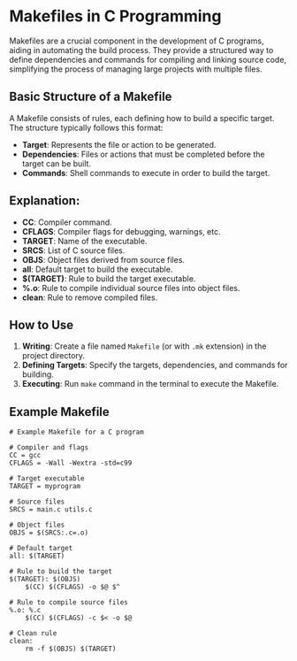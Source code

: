 # Makefiles in C Programming

Makefiles are a crucial component in the development of C programs, aiding in automating the build process. They provide a structured way to define dependencies and commands for compiling and linking source code, simplifying the process of managing large projects with multiple files.

## Basic Structure of a Makefile

A Makefile consists of rules, each defining how to build a specific target. The structure typically follows this format:


- **Target**: Represents the file or action to be generated.
- **Dependencies**: Files or actions that must be completed before the target can be built.
- **Commands**: Shell commands to execute in order to build the target.


## Explanation:

- **CC**: Compiler command.
- **CFLAGS**: Compiler flags for debugging, warnings, etc.
- **TARGET**: Name of the executable.
- **SRCS**: List of C source files.
- **OBJS**: Object files derived from source files.
- **all**: Default target to build the executable.
- **$(TARGET)**: Rule to build the target executable.
- **%.o**: Rule to compile individual source files into object files.
- **clean**: Rule to remove compiled files.


## How to Use

1. **Writing**: Create a file named `Makefile` (or with `.mk` extension) in the project directory.
2. **Defining Targets**: Specify the targets, dependencies, and commands for building.
3. **Executing**: Run `make` command in the terminal to execute the Makefile.


## Example Makefile

```make
# Example Makefile for a C program

# Compiler and flags
CC = gcc
CFLAGS = -Wall -Wextra -std=c99

# Target executable
TARGET = myprogram

# Source files
SRCS = main.c utils.c

# Object files
OBJS = $(SRCS:.c=.o)

# Default target
all: $(TARGET)

# Rule to build the target
$(TARGET): $(OBJS)
    $(CC) $(CFLAGS) -o $@ $^

# Rule to compile source files
%.o: %.c
    $(CC) $(CFLAGS) -c $< -o $@

# Clean rule
clean:
    rm -f $(OBJS) $(TARGET)
